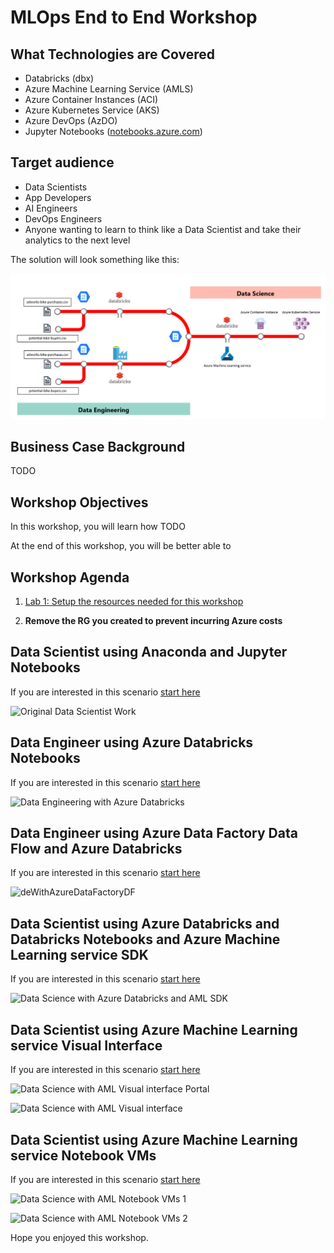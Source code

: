 # MLOps End to End Workshop

## What Technologies are Covered

* Databricks (dbx)
* Azure Machine Learning Service (AMLS)
* Azure Container Instances (ACI)
* Azure Kubernetes Service (AKS)
* Azure DevOps (AzDO)
* Jupyter Notebooks ([notebooks.azure.com](https://notebooks.azure.com))

## Target audience

-   Data Scientists
-   App Developers
-   AI Engineers
-   DevOps Engineers 
-   Anyone wanting to learn to think like a Data Scientist and take their analytics to the next level

The solution will look something like this:  

![End-to-end Custom AI Solution](images/e2e.png)

## Business Case Background

TODO

## Workshop Objectives

In this workshop, you will learn how TODO

At the end of this workshop, you will be better able to 


## Workshop Agenda

1. [Lab 1:  Setup the resources needed for this workshop](Lab1/Readme.md)


1. **Remove the RG you created to prevent incurring Azure costs**

## Data Scientist using Anaconda and Jupyter Notebooks

If you are interested in this scenario [start here](https://github.com/DataSnowman/MLonBigData/tree/master/BikeBuyer/OriginalDataScientistWork)

![Original Data Scientist Work](https://raw.githubusercontent.com/DataSnowman/MLonBigData/master/images/originalDataScientistWork.png)

## Data Engineer using Azure Databricks Notebooks

If you are interested in this scenario [start here](https://github.com/DataSnowman/MLonBigData/tree/master/BikeBuyer/ADBnotebooks/DataEngineering)

![Data Engineering with Azure Databricks](https://raw.githubusercontent.com/DataSnowman/MLonBigData/master/images/deWithAzureDatabricks.png)

## Data Engineer using Azure Data Factory Data Flow and Azure Databricks

If you are interested in this scenario [start here](https://github.com/DataSnowman/MLonBigData/tree/master/BikeBuyer/ADF)

![deWithAzureDataFactoryDF](https://raw.githubusercontent.com/DataSnowman/MLonBigData/master/images/deWithAzureDataFactoryDF.png)

## Data Scientist using Azure Databricks and Databricks Notebooks and Azure Machine Learning service SDK

If you are interested in this scenario [start here](https://github.com/DataSnowman/MLonBigData/tree/master/BikeBuyer/ADBnotebooks/BikeBuyerOps)

![Data Science with Azure Databricks and AML SDK](https://raw.githubusercontent.com/DataSnowman/MLonBigData/master/images/dsWithAzureDatabricksAML.png)

## Data Scientist using Azure Machine Learning service Visual Interface

If you are interested in this scenario [start here](https://github.com/DataSnowman/MLonBigData/tree/master/BikeBuyer/AMLvisualinterface)

![Data Science with AML Visual interface Portal](https://raw.githubusercontent.com/DataSnowman/MLonBigData/master/images/amlVisualinterfacePortal.png)

![Data Science with AML Visual interface](https://raw.githubusercontent.com/DataSnowman/MLonBigData/master/images/amlVisualinterface.png)

## Data Scientist using Azure Machine Learning service Notebook VMs

If you are interested in this scenario [start here](https://github.com/DataSnowman/MLonBigData/tree/master/BikeBuyer/AMLnotebookVMs)

![Data Science with AML Notebook VMs 1](https://raw.githubusercontent.com/DataSnowman/MLonBigData/master/images/amlNotebookVMs1.png)

![Data Science with AML Notebook VMs 2](https://raw.githubusercontent.com/DataSnowman/MLonBigData/master/images/amlNotebookVMs2.png)

Hope you enjoyed this workshop.
